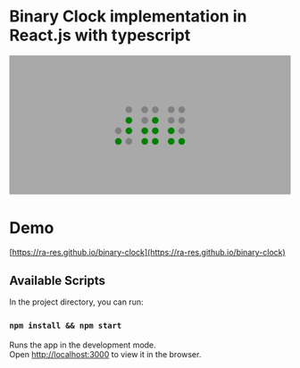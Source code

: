 # Binary Clock implementation in React.js with typescript

![Binary Clock Image](./binary-clock.png)

# Demo

[https://ra-res.github.io/binary-clock](https://ra-res.github.io/binary-clock)

## Available Scripts

In the project directory, you can run:

### `npm install && npm start`

Runs the app in the development mode.\
Open [http://localhost:3000](http://localhost:3000) to view it in the browser.
